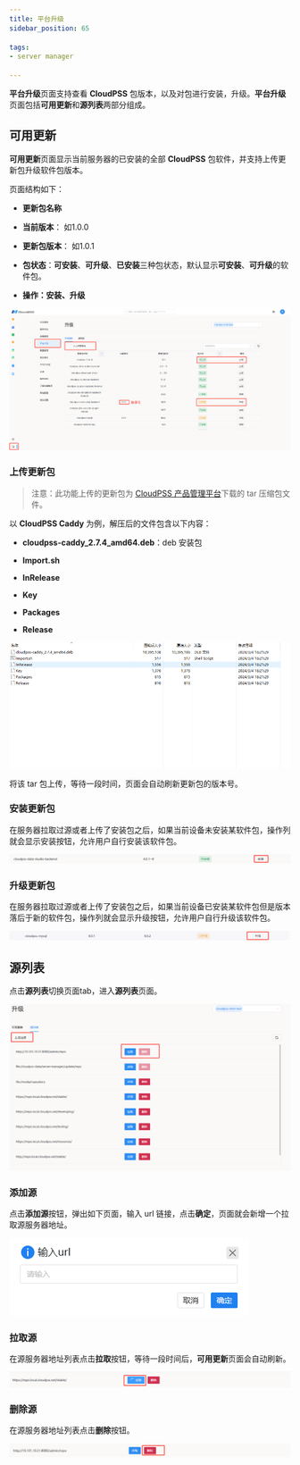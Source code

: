 ```yaml
---
title: 平台升级
sidebar_position: 65

tags: 
- server manager

---
```


**平台升级**页面支持查看 **CloudPSS** 包版本，以及对包进行安装，升级。**平台升级**页面包括**可用更新**和**源列表**两部分组成。

## 可用更新

**可用更新**页面显示当前服务器的已安装的全部 **CloudPSS** 包软件，并支持上传更新包升级软件包版本。

页面结构如下：

+ **更新包名称**

+ **当前版本**： 如1.0.0

+ **更新包版本**： 如1.0.1

+ **包状态**：**可安装**、**可升级**、**已安装**三种包状态，默认显示**可安装**、**可升级**的软件包。
  
+ **操作：安装、升级**


![平台升级](./平台升级.png "平台升级")

### 上传更新包

> 注意：此功能上传的更新包为 [CloudPSS 产品管理平台](https://admin.local.cloudpss.net/)下载的 tar 压缩包文件。

以 **CloudPSS Caddy** 为例，解压后的文件包含以下内容：

+ **cloudpss-caddy_2.7.4_amd64.deb**：deb 安装包

+ **Import.sh**

+ **InRelease**

+ **Key**

+ **Packages**

+ **Release**

![tar压缩包文件](./压缩包.png "tar压缩包文件")

将该 tar 包上传，等待一段时间，页面会自动刷新更新包的版本号。

### 安装更新包

在服务器拉取过源或者上传了安装包之后，如果当前设备未安装某软件包，操作列就会显示安装按钮，允许用户自行安装该软件包。

![安装更新包](./安装包.png "安装更新包")


### 升级更新包

在服务器拉取过源或者上传了安装包之后，如果当前设备已安装某软件包但是版本落后于新的软件包，操作列就会显示升级按钮，允许用户自行升级该软件包。

![升级更新包](./升级包.png "升级更新包")

## 源列表

点击**源列表**切换页面tab，进入**源列表**页面。

![源列表](./源列表.png "源列表")

### 添加源

点击**添加源**按钮，弹出如下页面，输入 url 链接，点击**确定**，页面就会新增一个拉取源服务器地址。

![添加源](./添加源.png "添加源")


### 拉取源

在源服务器地址列表点击**拉取**按钮，等待一段时间后，**可用更新**页面会自动刷新。

![拉取源](./拉取源.png "拉取源")


### 删除源

在源服务器地址列表点击**删除**按钮。

![删除源](./删除源.png "删除源")
